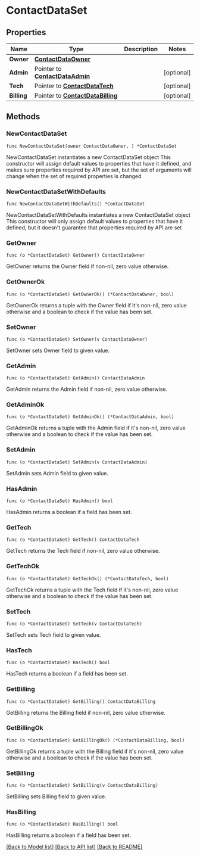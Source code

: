 # ContactDataSet

## Properties

Name | Type | Description | Notes
------------ | ------------- | ------------- | -------------
**Owner** | [**ContactDataOwner**](ContactDataOwner.md) |  | 
**Admin** | Pointer to [**ContactDataAdmin**](ContactDataAdmin.md) |  | [optional] 
**Tech** | Pointer to [**ContactDataTech**](ContactDataTech.md) |  | [optional] 
**Billing** | Pointer to [**ContactDataBilling**](ContactDataBilling.md) |  | [optional] 

## Methods

### NewContactDataSet

`func NewContactDataSet(owner ContactDataOwner, ) *ContactDataSet`

NewContactDataSet instantiates a new ContactDataSet object
This constructor will assign default values to properties that have it defined,
and makes sure properties required by API are set, but the set of arguments
will change when the set of required properties is changed

### NewContactDataSetWithDefaults

`func NewContactDataSetWithDefaults() *ContactDataSet`

NewContactDataSetWithDefaults instantiates a new ContactDataSet object
This constructor will only assign default values to properties that have it defined,
but it doesn't guarantee that properties required by API are set

### GetOwner

`func (o *ContactDataSet) GetOwner() ContactDataOwner`

GetOwner returns the Owner field if non-nil, zero value otherwise.

### GetOwnerOk

`func (o *ContactDataSet) GetOwnerOk() (*ContactDataOwner, bool)`

GetOwnerOk returns a tuple with the Owner field if it's non-nil, zero value otherwise
and a boolean to check if the value has been set.

### SetOwner

`func (o *ContactDataSet) SetOwner(v ContactDataOwner)`

SetOwner sets Owner field to given value.


### GetAdmin

`func (o *ContactDataSet) GetAdmin() ContactDataAdmin`

GetAdmin returns the Admin field if non-nil, zero value otherwise.

### GetAdminOk

`func (o *ContactDataSet) GetAdminOk() (*ContactDataAdmin, bool)`

GetAdminOk returns a tuple with the Admin field if it's non-nil, zero value otherwise
and a boolean to check if the value has been set.

### SetAdmin

`func (o *ContactDataSet) SetAdmin(v ContactDataAdmin)`

SetAdmin sets Admin field to given value.

### HasAdmin

`func (o *ContactDataSet) HasAdmin() bool`

HasAdmin returns a boolean if a field has been set.

### GetTech

`func (o *ContactDataSet) GetTech() ContactDataTech`

GetTech returns the Tech field if non-nil, zero value otherwise.

### GetTechOk

`func (o *ContactDataSet) GetTechOk() (*ContactDataTech, bool)`

GetTechOk returns a tuple with the Tech field if it's non-nil, zero value otherwise
and a boolean to check if the value has been set.

### SetTech

`func (o *ContactDataSet) SetTech(v ContactDataTech)`

SetTech sets Tech field to given value.

### HasTech

`func (o *ContactDataSet) HasTech() bool`

HasTech returns a boolean if a field has been set.

### GetBilling

`func (o *ContactDataSet) GetBilling() ContactDataBilling`

GetBilling returns the Billing field if non-nil, zero value otherwise.

### GetBillingOk

`func (o *ContactDataSet) GetBillingOk() (*ContactDataBilling, bool)`

GetBillingOk returns a tuple with the Billing field if it's non-nil, zero value otherwise
and a boolean to check if the value has been set.

### SetBilling

`func (o *ContactDataSet) SetBilling(v ContactDataBilling)`

SetBilling sets Billing field to given value.

### HasBilling

`func (o *ContactDataSet) HasBilling() bool`

HasBilling returns a boolean if a field has been set.


[[Back to Model list]](../README.md#documentation-for-models) [[Back to API list]](../README.md#documentation-for-api-endpoints) [[Back to README]](../README.md)


